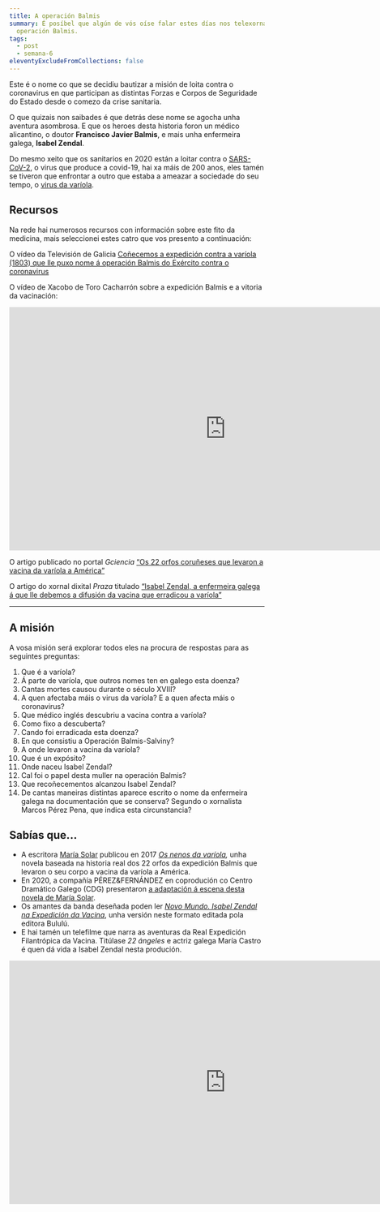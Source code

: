 ```yaml
---
title: A operación Balmis
summary: É posíbel que algún de vós oíse falar estes días nos telexornais da
  operación Balmis.
tags:
  - post
  - semana-6
eleventyExcludeFromCollections: false
---
```

Este é o nome co que se decidiu bautizar a misión de loita contra o coronavirus en que participan as distintas Forzas e Corpos de Seguridade do Estado desde o comezo da crise sanitaria.

O que quizais non saibades é que detrás dese nome se agocha unha aventura asombrosa. E que os heroes desta historia foron un médico alicantino, o doutor **Francisco Javier Balmis**, e mais unha enfermeira galega, **Isabel Zendal**.

Do mesmo xeito que os sanitarios en 2020 están a loitar contra o [SARS-CoV-2](https://portaldaspalabras.gal/lexico/allos-con-bugallos/covid-19/), o virus que produce a covid-19, hai xa máis de 200 anos, eles tamén se tiveron que enfrontar a outro que estaba a ameazar a sociedade do seu tempo, o [virus da varíola](https://gl.wikipedia.org/wiki/Var%C3%ADola).

## Recursos

Na rede hai numerosos recursos con información sobre este fito da medicina, mais seleccionei estes catro que vos presento a continuación:

O vídeo da Televisión de Galicia [Coñecemos a expedición contra a varíola (1803) que lle puxo nome á operación Balmis do Exército contra o coronavirus](http://www.crtvg.es/tvg/a-carta/conecemos-a-expedicion-balmis-1803-que-lle-puxo-nome-a-operacion-balmis-do-exercito-contra-o-coronavirus)

O vídeo de Xacobo de Toro Cacharrón sobre a expedición Balmis e a vitoria da vacinación:

<iframe width="853" height="480" src="https://www.youtube.com/embed/c_64wpB_A6w" frameborder="0" allow="accelerometer; autoplay; encrypted-media; gyroscope; picture-in-picture" allowfullscreen></iframe>

O artigo publicado no portal *Gciencia* [“Os 22 orfos coruñeses que levaron a vacina da varíola a América”](https://www.gciencia.com/historias-gc/variola-coruna-balmis/)

O artigo do xornal dixital *Praza* titulado [“Isabel Zendal, a enfermeira galega á que lle debemos a difusión da vacina que erradicou a varíola”](https://praza.gal/ciencia-e-tecnoloxia/isabel-zendal-a-enfermeira-galega-a-que-lle-debemos-a-difusion-da-vacina-que-erradicou-a-variola)

- - -

## A misión

A vosa misión será explorar todos eles na procura de respostas para as seguintes preguntas:

1. Que é a varíola? 
2. Á parte de varíola, que outros nomes ten en galego esta doenza?
3. Cantas mortes causou durante o século XVIII?
4. A quen afectaba máis o virus da varíola? E a quen afecta máis o coronavirus?
5. Que médico inglés descubriu a vacina contra a varíola?
6. Como fixo a descuberta?
7. Cando foi erradicada esta doenza?
8. En que consistiu a Operación Balmis-Salviny?
9. A onde levaron a vacina da varíola?
10. Que é un expósito?
11. Onde naceu Isabel Zendal?
12. Cal foi o papel desta muller na operación Balmis?
13. Que recoñecementos alcanzou Isabel Zendal?
14. De cantas maneiras distintas aparece escrito o nome da enfermeira galega na documentación que se conserva? Segundo o xornalista Marcos Pérez Pena, que indica esta circunstancia?

## Sabías que...

* A escritora [María Solar](https://mariasolar.com/gal/biografia) publicou en 2017 *[Os nenos da varíola](https://mariasolar.com/gal/libros/os-nenos-da-variola),* unha novela baseada na historia real dos 22 orfos da expedición Balmis que levaron o seu corpo a vacina da varíola a América.
* En 2020, a compañía PÉREZ&FERNÁNDEZ en coprodución co Centro Dramático Galego (CDG) presentaron [a adaptación á escena desta novela de María Solar](http://centrodramatico.xunta.gal/cdg/axenda/axendad.php?id_e=2748&lg=gal).
* Os amantes da banda deseñada poden ler *[Novo Mundo. Isabel Zendal na Expedición da Vacina](https://www.youtube.com/watch?v=jCJiTAZQq6c)*, unha versión neste formato editada pola editora Bululú.
* E hai tamén un telefilme que narra as aventuras da Real Expedición Filantrópica da Vacina. Titúlase *22 ángeles* e actriz galega María Castro é quen dá vida a Isabel Zendal nesta produción.

<iframe width="853" height="480" src="https://www.youtube.com/embed/coOsN7e0kS8" frameborder="0" allow="accelerometer; autoplay; encrypted-media; gyroscope; picture-in-picture" allowfullscreen></iframe>